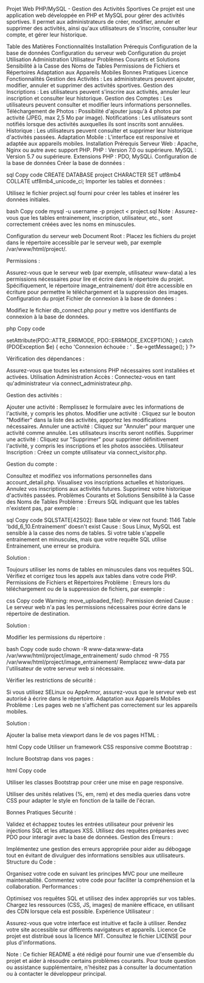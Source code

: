 Projet Web PHP/MySQL - Gestion des Activités Sportives
Ce projet est une application web développée en PHP et MySQL pour gérer des activités sportives. Il permet aux administrateurs de créer, modifier, annuler et supprimer des activités, ainsi qu'aux utilisateurs de s'inscrire, consulter leur compte, et gérer leur historique.

Table des Matières
Fonctionnalités
Installation
Prérequis
Configuration de la base de données
Configuration du serveur web
Configuration du projet
Utilisation
Administration
Utilisateur
Problèmes Courants et Solutions
Sensibilité à la Casse des Noms de Tables
Permissions de Fichiers et Répertoires
Adaptation aux Appareils Mobiles
Bonnes Pratiques
Licence
Fonctionnalités
Gestion des Activités : Les administrateurs peuvent ajouter, modifier, annuler et supprimer des activités sportives.
Gestion des Inscriptions : Les utilisateurs peuvent s'inscrire aux activités, annuler leur inscription et consulter leur historique.
Gestion des Comptes : Les utilisateurs peuvent consulter et modifier leurs informations personnelles.
Téléchargement de Photos : Possibilité d'ajouter jusqu'à 4 photos par activité (JPEG, max 2,5 Mo par image).
Notifications : Les utilisateurs sont notifiés lorsque des activités auxquelles ils sont inscrits sont annulées.
Historique : Les utilisateurs peuvent consulter et supprimer leur historique d'activités passées.
Adaptation Mobile : L'interface est responsive et adaptée aux appareils mobiles.
Installation
Prérequis
Serveur Web : Apache, Nginx ou autre avec support PHP.
PHP : Version 7.0 ou supérieure.
MySQL : Version 5.7 ou supérieure.
Extensions PHP : PDO, MySQLi.
Configuration de la base de données
Créer la base de données :

sql
Copy code
CREATE DATABASE project CHARACTER SET utf8mb4 COLLATE utf8mb4_unicode_ci;
Importer les tables et données :

Utilisez le fichier project.sql fourni pour créer les tables et insérer les données initiales.

bash
Copy code
mysql -u username -p project < project.sql
Note : Assurez-vous que les tables entrainement, inscription, utilisateur, etc., sont correctement créées avec les noms en minuscules.

Configuration du serveur web
Document Root : Placez les fichiers du projet dans le répertoire accessible par le serveur web, par exemple /var/www/html/project/.

Permissions :

Assurez-vous que le serveur web (par exemple, utilisateur www-data) a les permissions nécessaires pour lire et écrire dans le répertoire du projet.
Spécifiquement, le répertoire image_entrainement/ doit être accessible en écriture pour permettre le téléchargement et la suppression des images.
Configuration du projet
Fichier de connexion à la base de données :

Modifiez le fichier db_connect.php pour y mettre vos identifiants de connexion à la base de données.

php
Copy code
<?php
$dsn = 'mysql:host=localhost;dbname=project;charset=utf8mb4';
$username = 'votre_nom_utilisateur';
$password = 'votre_mot_de_passe';

try {
    $conn = new PDO($dsn, $username, $password);
    $conn->setAttribute(PDO::ATTR_ERRMODE, PDO::ERRMODE_EXCEPTION);
} catch (PDOException $e) {
    echo 'Connexion échouée : ' . $e->getMessage();
}
?>
Vérification des dépendances :

Assurez-vous que toutes les extensions PHP nécessaires sont installées et activées.
Utilisation
Administration
Accès : Connectez-vous en tant qu'administrateur via connect_administrateur.php.

Gestion des activités :

Ajouter une activité : Remplissez le formulaire avec les informations de l'activité, y compris les photos.
Modifier une activité : Cliquez sur le bouton "Modifier" dans la liste des activités, apportez les modifications nécessaires.
Annuler une activité : Cliquez sur "Annuler" pour marquer une activité comme annulée. Les utilisateurs inscrits seront notifiés.
Supprimer une activité : Cliquez sur "Supprimer" pour supprimer définitivement l'activité, y compris les inscriptions et les photos associées.
Utilisateur
Inscription : Créez un compte utilisateur via connect_visitor.php.

Gestion du compte :

Consultez et modifiez vos informations personnelles dans account_detail.php.
Visualisez vos inscriptions actuelles et historiques.
Annulez vos inscriptions aux activités futures.
Supprimez votre historique d'activités passées.
Problèmes Courants et Solutions
Sensibilité à la Casse des Noms de Tables
Problème : Erreurs SQL indiquant que les tables n'existent pas, par exemple :

sql
Copy code
SQLSTATE[42S02]: Base table or view not found: 1146 Table 'bdd_6_10.Entrainement' doesn't exist
Cause : Sous Linux, MySQL est sensible à la casse des noms de tables. Si votre table s'appelle entrainement en minuscules, mais que votre requête SQL utilise Entrainement, une erreur se produira.

Solution :

Toujours utiliser les noms de tables en minuscules dans vos requêtes SQL.
Vérifiez et corrigez tous les appels aux tables dans votre code PHP.
Permissions de Fichiers et Répertoires
Problème : Erreurs lors du téléchargement ou de la suppression de fichiers, par exemple :

css
Copy code
Warning: move_uploaded_file(): Permission denied
Cause : Le serveur web n'a pas les permissions nécessaires pour écrire dans le répertoire de destination.

Solution :

Modifier les permissions du répertoire :

bash
Copy code
sudo chown -R www-data:www-data /var/www/html/project/image_entrainement/
sudo chmod -R 755 /var/www/html/project/image_entrainement/
Remplacez www-data par l'utilisateur de votre serveur web si nécessaire.

Vérifier les restrictions de sécurité :

Si vous utilisez SELinux ou AppArmor, assurez-vous que le serveur web est autorisé à écrire dans le répertoire.
Adaptation aux Appareils Mobiles
Problème : Les pages web ne s'affichent pas correctement sur les appareils mobiles.

Solution :

Ajouter la balise meta viewport dans le <head> de vos pages HTML :

html
Copy code
<meta name="viewport" content="width=device-width, initial-scale=1.0">
Utiliser un framework CSS responsive comme Bootstrap :

Inclure Bootstrap dans vos pages :

html
Copy code
<link rel="stylesheet" href="https://cdn.jsdelivr.net/npm/bootstrap@5.3.0/dist/css/bootstrap.min.css">
Utiliser les classes Bootstrap pour créer une mise en page responsive.

Utiliser des unités relatives (%, em, rem) et des media queries dans votre CSS pour adapter le style en fonction de la taille de l'écran.

Bonnes Pratiques
Sécurité :

Validez et échappez toutes les entrées utilisateur pour prévenir les injections SQL et les attaques XSS.
Utilisez des requêtes préparées avec PDO pour interagir avec la base de données.
Gestion des Erreurs :

Implémentez une gestion des erreurs appropriée pour aider au débogage tout en évitant de divulguer des informations sensibles aux utilisateurs.
Structure du Code :

Organisez votre code en suivant les principes MVC pour une meilleure maintenabilité.
Commentez votre code pour faciliter la compréhension et la collaboration.
Performances :

Optimisez vos requêtes SQL et utilisez des index appropriés sur vos tables.
Chargez les ressources (CSS, JS, images) de manière efficace, en utilisant des CDN lorsque cela est possible.
Expérience Utilisateur :

Assurez-vous que votre interface est intuitive et facile à utiliser.
Rendez votre site accessible sur différents navigateurs et appareils.
Licence
Ce projet est distribué sous la licence MIT. Consultez le fichier LICENSE pour plus d'informations.

Note : Ce fichier README a été rédigé pour fournir une vue d'ensemble du projet et aider à résoudre certains problèmes courants. Pour toute question ou assistance supplémentaire, n'hésitez pas à consulter la documentation ou à contacter le développeur principal.
